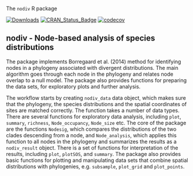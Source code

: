 The `nodiv` R package

 [![Downloads](http://cranlogs.r-pkg.org/badges/nodiv?color=brightgreen)](https://cran.r-project.org/package=nodiv) [![CRAN\_Status\_Badge](http://www.r-pkg.org/badges/version/nodiv)](https://cran.r-project.org/package=nodiv) [![codecov](https://codecov.io/github/mkborregaard/nodiv/branch/master/graph/badge.svg?token=7mDtrqzWJG)](https://codecov.io/github/mkborregaard/nodiv)

## nodiv - Node-based analysis of species distributions

The package implements Borregaard et al. (2014) method for identifying nodes in a phylogeny associated with divergent distributions. The main algorithm goes through each node in the phylogeny and relates node overlap to a null model. The package also provides functions for preparing the data sets, for exploratory plots and further analysis.

The workflow starts by creating `nodiv_data` data object, which makes sure that the phylogeny, the species distributions and the spatial coordinates of sites are matched correctly. The function takes a number of data types. There are several functions for exploratory data analysis, including `plot`, `summary`, `richness`, `Node_occupancy`, `Node_size` etc. The core of the package are the functions `Nodesig`, which compares the distributions of the two clades descending from a node, and `Node_analysis`, which applies this function to all nodes in the phylogeny and summarizes the results as a `nodiv_result` object. There is a set of functions for interpretation of the results, including `plot`, `plotSOS`, and `summary`. The package also provides basic functions for plotting and manipulating data sets that combine spatial distributions with phylogenies, e.g. `subsample`, `plot_grid` and `plot_points`.  
